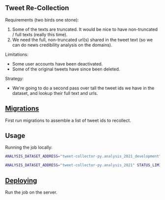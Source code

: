 ## Tweet Re-Collection

Requirements (two birds one stone):

  1. Some of the texts are truncated. It would be nice to have non-truncated / full texts (really this time).
  2. We need the full, non-truncated url(s) shared in the tweet text (so we can do news credibility analysis on the domains).

Limitations:
  + Some user accounts have been deactivated.
  + Some of the original tweets have since been deleted.

Strategy:
  + We're going to do a second pass over tall the tweet ids we have in the dataset, and lookup their full text and urls.

## [Migrations](MIGRATIONS.md)

First run migrations to assemble a list of tweet ids to recollect.

## Usage

Running the job locally:

```sh
ANALYSIS_DATASET_ADDRESS="tweet-collector-py.analysis_2021_development" STATUS_LIMIT=100 BATCH_SIZE=10 python -m app.tweet_recollection.collector

ANALYSIS_DATASET_ADDRESS="tweet-collector-py.analysis_2021" STATUS_LIMIT=1000 BATCH_SIZE=100 python -m app.tweet_recollection.collector
```

## [Deploying](DEPLOYING.md)

Run the job on the server.
